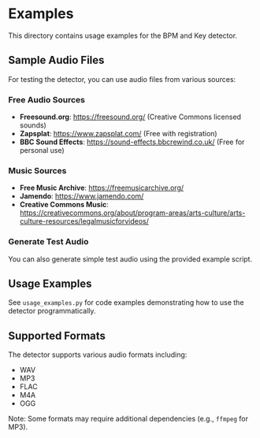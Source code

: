 # Examples

This directory contains usage examples for the BPM and Key detector.

## Sample Audio Files

For testing the detector, you can use audio files from various sources:

### Free Audio Sources
- **Freesound.org**: https://freesound.org/ (Creative Commons licensed sounds)
- **Zapsplat**: https://www.zapsplat.com/ (Free with registration)
- **BBC Sound Effects**: https://sound-effects.bbcrewind.co.uk/ (Free for personal use)

### Music Sources
- **Free Music Archive**: https://freemusicarchive.org/
- **Jamendo**: https://www.jamendo.com/
- **Creative Commons Music**: https://creativecommons.org/about/program-areas/arts-culture/arts-culture-resources/legalmusicforvideos/

### Generate Test Audio
You can also generate simple test audio using the provided example script.

## Usage Examples

See `usage_examples.py` for code examples demonstrating how to use the detector programmatically.

## Supported Formats

The detector supports various audio formats including:
- WAV
- MP3
- FLAC
- M4A
- OGG

Note: Some formats may require additional dependencies (e.g., `ffmpeg` for MP3).
